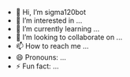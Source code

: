 - 👋 Hi, I’m sigma120bot
- 👀 I’m interested in ...
- 🌱 I’m currently learning ...
- 💞️ I’m looking to collaborate on ...
- 📫 How to reach me ...
- 😄 Pronouns: ...
- ⚡ Fun fact: ...

<!---
sigma120bot/sigma120bot is a ✨ special ✨ repository because its `README.md` (this file) appears on your GitHub profile.
You can click the Preview link to take a look at your changes.
--->
